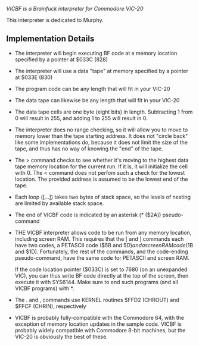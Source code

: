 _VICBF is a Brainfuck interpreter for Commodore VIC-20_

This interpreter is dedicated to Murphy.

## Implementation Details
    
* The interpreter will begin executing BF code at a memory location specified by
  a pointer at $033C (828)
* The interpreter will use a data "tape" at memory specified by a pointer at
  $033E (830)
* The program code can be any length that will fit in your VIC-20
* The data tape can likewise be any length that will fit in your VIC-20
* The data tape cells are one byte (eight bits) in length. Subtracting 1 from 0 will
  result in 255, and adding 1 to 255 will result in 0.
* The interpreter does no range checking, so it will allow you to move to memory
  lower than the tape starting address. It does not "circle back" like some
  implementations do, because it does not limit the size of the tape, and thus
  has no way of knowing the "end" of the tape.
* The > command checks to see whether it's moving to the highest data tape memory
  location for the current run. If it is, it will initialize the cell with 0. The
  < command does not perfom such a check for the lowest location. The provided
  address is assumed to be the lowest end of the tape.
* Each loop ([...]) takes two bytes of stack space, so the levels of nesting
  are limited by available stack space.
* The end of VICBF code is indicated by an asterisk (* ($2A)) pseudo-command
* THE VICBF interpreter allows code to be run from any memory location, including
  screen RAM. This requires that the [ and ] commands each have two codes, a PETASCII
  code ($5B and $5D) and a screen RAM code ($1B and $1D). Fortunately, the rest of
  the commands, and the code-ending pseudo-command, have the same code for PETASCII
  and screen RAM.
  
  If the code location pointer ($033C) is set to 7680 (on an unexpanded VIC), you can
  thus write BF code directly at the top of the screen, then execute it with
  SYS6144. Make sure to end such programs (and all VICBF programs) with *.
  
* The . and , commands use KERNEL routines $FFD2 (CHROUT) and $FFCF (CHRIN),
  respectively
* VICBF is probably fully-compatible with the Commodore 64, with the exception of
  memory location updates in the sample code. VICBF is probably widely compatible with
  Commodore 8-bit machines, but the VIC-20 is obviously the best of these.
